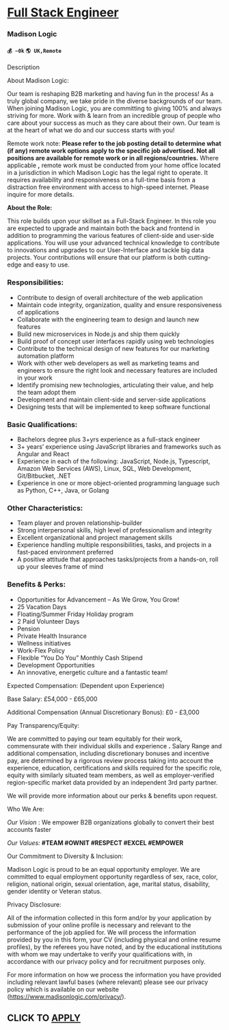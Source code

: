 # [Full Stack Engineer](https://www.remotewlb.com/apply/full-stack-engineer-87587)  
### Madison Logic  
#### `💰 ~0k` `🌎 UK,Remote`  

Description

About Madison Logic:

  

Our team is reshaping B2B marketing and having fun in the process! As a truly global company, we take pride in the diverse backgrounds of our team. When joining Madison Logic, you are committing to giving 100% and always striving for more. Work with & learn from an incredible group of people who care about your success as much as they care about their own. Our team is at the heart of what we do and our success starts with you!

  

Remote work note: **Please refer to the job posting detail to determine what (if any) remote work options apply to the specific job advertised. Not all positions are available for remote work or in all regions/countries.** Where applicable **,** remote work must be conducted from your home office located in a jurisdiction in which Madison Logic has the legal right to operate. It requires availability and responsiveness on a full-time basis from a distraction free environment with access to high-speed internet. Please inquire for more details.

  

 **About the Role:**

This role builds upon your skillset as a Full-Stack Engineer. In this role you are expected to upgrade and maintain both the back and frontend in addition to programming the various features of client-side and user-side applications. You will use your advanced technical knowledge to contribute to innovations and upgrades to our User-Interface and tackle big data projects. Your contributions will ensure that our platform is both cutting-edge and easy to use.

### Responsibilities:

  * Contribute to design of overall architecture of the web application
  * Maintain code integrity, organization, quality and ensure responsiveness of applications
  * Collaborate with the engineering team to design and launch new features
  * Build new microservices in Node.js and ship them quickly
  * Build proof of concept user interfaces rapidly using web technologies
  * Contribute to the technical design of new features for our marketing automation platform
  * Work with other web developers as well as marketing teams and engineers to ensure the right look and necessary features are included in your work
  * Identify promising new technologies, articulating their value, and help the team adopt them
  * Development and maintain client-side and server-side applications
  * Designing tests that will be implemented to keep software functional

### Basic Qualifications:

  * Bachelors degree plus 3+yrs experience as a full-stack engineer
  * 3+ years’ experience using JavaScript libraries and frameworks such as Angular and React
  * Experience in each of the following: JavaScript, Node.js, Typescript, Amazon Web Services (AWS), Linux, SQL, Web Development, Git/Bitbucket, .NET
  * Experience in one or more object-oriented programming language such as Python, C++, Java, or Golang

### Other Characteristics:

  * Team player and proven relationship-builder
  * Strong interpersonal skills, high level of professionalism and integrity
  * Excellent organizational and project management skills
  * Experience handling multiple responsibilities, tasks, and projects in a fast-paced environment preferred
  * A positive attitude that approaches tasks/projects from a hands-on, roll up your sleeves frame of mind

### Benefits & Perks:

  * Opportunities for Advancement – As We Grow, You Grow! 
  * 25 Vacation Days
  * Floating/Summer Friday Holiday program 
  * 2 Paid Volunteer Days 
  * Pension
  * Private Health Insurance 
  * Wellness initiatives 
  * Work-Flex Policy 
  * Flexible “You Do You” Monthly Cash Stipend 
  * Development Opportunities 
  * An innovative, energetic culture and a fantastic team! 

Expected Compensation: (Dependent upon Experience)

Base Salary: £54,000 - £65,000

Additional Compensation (Annual Discretionary Bonus): £0 - £3,000

  

Pay Transparency/Equity:

We are committed to paying our team equitably for their work, commensurate with their individual skills and experience **.** Salary Range and additional compensation, including discretionary bonuses and incentive pay, are determined by a rigorous review process taking into account the experience, education, certifications and skills required for the specific role, equity with similarly situated team members, as well as employer-verified region-specific market data provided by an independent 3rd party partner.

We will provide more information about our perks & benefits upon request.

  

Who We Are:

  

_Our Vision_ : We empower B2B organizations globally to convert their best accounts faster

  

_Our Values:_ **#TEAM #OWNIT #RESPECT #EXCEL #EMPOWER**

  

Our Commitment to Diversity & Inclusion:

Madison Logic is proud to be an equal opportunity employer. We are committed to equal employment opportunity regardless of sex, race, color, religion, national origin, sexual orientation, age, marital status, disability, gender identity or Veteran status.

  

Privacy Disclosure:

All of the information collected in this form and/or by your application by submission of your online profile is necessary and relevant to the performance of the job applied for. We will process the information provided by you in this form, your CV (including physical and online resume profiles), by the referees you have noted, and by the educational institutions with whom we may undertake to verify your qualifications with, in accordance with our privacy policy and for recruitment purposes only.

  

For more information on how we process the information you have provided including relevant lawful bases (where relevant) please see our privacy policy which is available on our website (https://www.madisonlogic.com/privacy/).

  
## CLICK TO [APPLY](https://www.remotewlb.com/apply/full-stack-engineer-87587)

